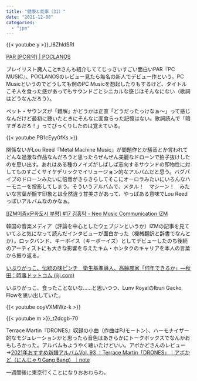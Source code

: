 ```yaml
---
title: "健康と能率（31）"
date: "2021-12-08"
categories: 
  - "jpn"
---
```


{{< youtube y >}}\_l8ZhldSRI

[PAR \[PC음악\] | POCLANOS](https://poclanos.com/review/pc-music/)

プレイリスト魔人ことttさんも紹介しててじっさいすごい面白いPAR『PC MUSIC』、POCLANOSのレビュー見たら無名の新人でデビュー作という。PC Musicというのでどうしても例のPC Musicを想起したりもするけど、タイトルこそ人を食った感があってもサウンドごとシニカルな感じはそんなにない（歌詞はどうなんだろう）。

ペット・サウンズが「難解」かどうかは正直「どうだったっけなぁ～」って感じなんだけど最初に聴いたときにそんなに面食らった記憶はない。歌詞読んで「暗すぎるだろ！」ってびっくりしたのは覚えている。

{{< youtube PB1cEyy0fKs >}}

関係ないがLou Reed『Metal Machine Music』が問題作とか騒音とか言われてどんな過激な作品なんだろうと思ったらぜんぜん美麗なドローンで拍子抜けしたのを思い出す。あれはある種のノイズがしばしば志向するサウンドの即物性に対してものすごくサイケデリックでイリュージョン的なアルバムだと思う。バグパイプのドローンみたいに倍音がきらきらしてそこにオーロラみたいにいろんなハーモニーを投影してしまう。そういうアルバムで、メタル！　マシーン！　みたいな言葉が醸す印象とは全然違う甘美さがあって、やっぱある意味でLou Reedっぽいアルバムなのかなぁ。

[\[IZM이즘x문화도시 부평\] #17 김홍탁 - Neo Music Communication IZM](https://m.izm.co.kr/bpinterview_kimhongtak/)

韓国の音楽メディア（評論を中心としたウェブジンというか）IZMの記事を見ていてふと気になって読んだインタビューが面白かった（機械翻訳と辞書でなんとか）。ロックバンド、キーボイス（キーボーイズ）としてデビューしたのち後続のアーティストにも大きな影響を与えたキム・ホンタクのキャリアを本人の言葉から振り返る。

[いぶりがっこ、伝統の味ピンチ　衛生基準導入、高齢農家「何年できるか」―秋田：時事ドットコム (jiji.com)](https://www.jiji.com/jc/article?k=2021120600114&g=soc)

いぶりがっこ、食ったことないな……と思いつつ、Lunv RoyalのIburi Gacko Flowを思い出していた。

{{< youtube ooyVXMlWz-k >}}

{{< youtube m >}}\_t2dcgb-70

Terrace Martin『DRONES』収録の小曲（作曲はPJモートン）、ハーモナイザー的なモジュレーションかと思ったら音色はあきらかにトークボックスでなんかおもしろかった。アルバムもようやく聴いたけどいい。アボかどさんのレビュー→[2021年おすすめ新譜アルバムVol. 93 ：Terrace Martin「DRONES」｜アボかど（にんじゃりGang Bang）｜note](https://note.com/cplyosuke/n/n4d8f87d36a6b)

一週間後に東京行くことになりおおわらわ。
